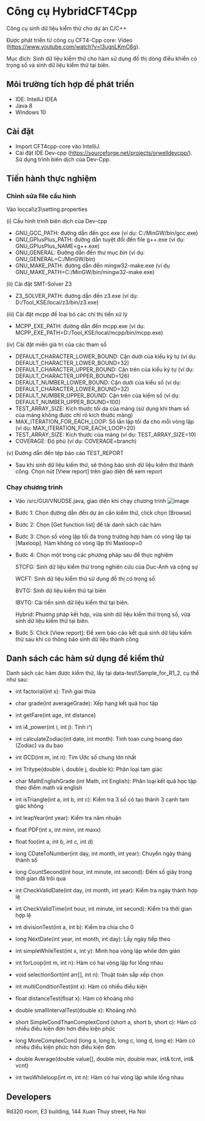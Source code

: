 # Công cụ HybridCFT4Cpp 
Công cụ sinh dữ liệu kiểm thử cho dự án C/C++

Được phát triển từ công cụ CFT4-Cpp core: Video (https://www.youtube.com/watch?v=l3ugnLKmC6g). 

Mục đích: Sinh dữ liệu kiểm thử cho hàm sử dụng đồ thị dòng điều khiển có trọng số và sinh dữ liệu kiểm thử tại biên.

## Môi trường tích hợp để phát triển
* IDE: IntelliJ IDEA 
* Java 8
* Windows 10

## Cài đặt
- Import CFT4cpp-core vào  IntelliJ.
- Cài đặt IDE Dev-cpp (https://sourceforge.net/projects/orwelldevcpp/). Sử dụng trình biên dịch của Dev-Cpp.

## Tiến hành thực nghiệm
### Chỉnh sửa file cấu hình

Vào loccal\z3\setting.properties

(i) Cấu hình trình biên dịch của Dev-cpp
+ GNU_GCC_PATH: đường dẫn đến gcc.exe (ví dụ: C:/MinGW/bin/gcc.exe)
+ GNU_GPlusPlus_PATH: đường dẫn tuyệt đối đến file g++.exe (ví dụ: GNU_GPlusPlus_NAME=g++.exe)
+ GNU_GENERAL: Đường dẫn đến thư mục *bin* (ví dụ: GNU_GENERAL=C:/MinGW/bin)
+ GNU_MAKE_PATH: đường dẫn đến mingw32-make.exe (ví dụ GNU_MAKE_PATH=C:/MinGW/bin/mingw32-make.exe)

(ii) Cài đặt SMT-Solver Z3
+ Z3_SOLVER_PATH: đường dẫn đến z3.exe (ví dụ: D:/Tool_KSE/local/z3/bin/z3.exe)

(iii) Cài đặt mcpp để loại bỏ các chỉ thị tiền xử lý
+ MCPP_EXE_PATH: đường dẫn đến mcpp.exe (ví dụ: MCPP_EXE_PATH=D:/Tool_KSE/local/mcpp/bin/mcpp.exe)

(iv) Cài đặt miền giá trị của các tham số
+ DEFAULT_CHARACTER_LOWER_BOUND: Cận dưới của kiểu ký tự (ví dụ: DEFAULT_CHARACTER_LOWER_BOUND=32)
+ DEFAULT_CHARACTER_UPPER_BOUND: Cận trên của kiểu ký tự (ví dụ: DEFAULT_CHARACTER_UPPER_BOUND=126)
+ DEFAULT_NUMBER_LOWER_BOUND: Cận dưới của kiểu số (ví dụ: DEFAULT_CHARACTER_LOWER_BOUND=32)
+ DEFAULT_NUMBER_UPPER_BOUND: Cận trên của kiểm số (ví dụ: DEFAULT_NUMBER_UPPER_BOUND=100)
+ TEST_ARRAY_SIZE: Kích thước tối da của mảng (sử dụng khi tham số của mảng không được chỉ rõ kích thước mảng)
+ MAX_ITERATION_FOR_EACH_LOOP: Số lần lặp tối đa cho mỗi vòng lặp (ví dụ: MAX_ITERATION_FOR_EACH_LOOP=20)
+ TEST_ARRAY_SIZE: Kích thước của mảng (ví dụ: TEST_ARRAY_SIZE=10)
+ COVERAGE: Độ phủ (ví dụ: COVERAGE=branch)

(v) Đường dẫn đến tệp báo cáo TEST_REPORT
+ Sau khi sinh dữ liệu kiểm thử, sẽ thông báo sinh dữ liệu kiểm thử thành công. Chọn nút [View report] trên giao diện để xem report

### Chạy chương trình
- Vào /src/GUI/VNUDSE.java, giao diện khi chạy chương trình
![image](https://user-images.githubusercontent.com/38599931/202668871-1ef3203d-6382-4bf7-8a39-3767ce4b0595.png)
* Bước 1: Chọn đường dẫn đến dự án cần kiểm thử, click chọn [Browse]
* Bước 2: Chọn [Get function list] để tải danh sách các hàm
* Bước 3: Chọn số vòng lặp tối đa trong trường hợp hàm có vòng lặp tại [Maxloop]. Hàm không có vòng lặp thì Maxloop=0
* Bước 4: Chọn một trong các phương pháp sau để thực nghiệm

  STCFG: Sinh dữ liệu kiểm thử trong nghiên cứu của Duc-Anh và cộng sự
  
  WCFT: Sinh dữ liệu kiểm thử sử dụng đồ thị có trọng số
  
  BVTG: Sinh dữ liệu kiểm thử tại biên
  
  IBVTG: Cải tiến sinh dữ liệu kiểm thử tại biên.
  
  Hybrid: Phương pháp kết hợp, vừa sinh dữ liệu kiểm thử trọng số, vừa sinh dữ liệu kiểm thử tại biên.
  
* Bước 5: Click [View report]: Để xem báo cáo kết quả sinh dữ liệu kiểm thử sau khi có thông báo sinh dữ liệu thành công

## Danh sách các hàm sử dụng để kiểm thử

Danh sách các hàm được kiểm thử, lấy tại data-test\Sample_for_R1_2, cụ thể như sau:

* int factorial(int x): Tính giai thừa

* char grade(int averageGrade): Xếp hạng kết quả học tập

* int getFare(int age, int distance)

* int i4_power(int i, int j): Tính i^j

* int calculateZodiac(int date, int month):  Tinh toan cung hoang dao (Zodiac) va du bao
 
* int GCD(int m, int n): Tìm Ước số chung lớn nhất

* int Tritype(double i, double j, double k): Phân loại tam giác

* char  MathEnglishGrade (int Math, int English): Phân loại kết quả học tập theo điểm math và english

* int isTriangle(int a, int b, int c): Kiểm tra 3 số có tạo thành 3 cạnh tam giác không

* int leapYear(int year): Kiểm tra năm nhuận

* float PDF(int x, int minn, int maxx)

* float foo(int a, int b, int c, int d)

* long CDateToNumber(int day, int month, int year): Chuyển ngày tháng thành số

* long CountSecond(int hour, int minute, int second): Đếm số giây trong thời gian đã trôi qua

* int CheckValidDate(int day, int month, int year): Kiểm tra ngày thánh hợp lệ

* int CheckValidTime(int hour, int minute, int second): Kiểm tra thời gian hợp lệ

* int divisionTest(int a, int b): Kiểm tra chia cho 0

* long NextDate(int year, int month, int day): Lấy ngày tiếp theo

* int simpleWhileTest(int x, int y): Minh họa vòng lặp while đơn giản
 
* int forLoop(int m, int n): Hàm có hai vòng lặp for lồng nhau

* void selectionSort(int arr[], int n): Thuật toán sắp xếp chọn

* int multiConditionTest(int x): Hàm có nhiều điều kiện
   
* float distanceTest(float x): Hàm có khoảng nhỏ
 
* double smallIntervalTest(double x): Khoảng nhỏ
 
* short SimpleCondThanComplexCond (short a, short b, short c): Hàm có nhiều điều kiện đơn hơn điều kiện phức
  
* long MoreComplexCond (long a, long b, long c, long d, long e): Hàm có nhiều điều kiện phức hơn điều kiện đơn

* double Average(double value[], double min, double max, int& tcnt, int& vcnt) 

* int twoWhileloop(int m, int n): Hàm có hai vòng lặp while lồng nhau


## Developers
Rd320 room, E3 building, 144 Xuan Thuy street, Ha Noi
